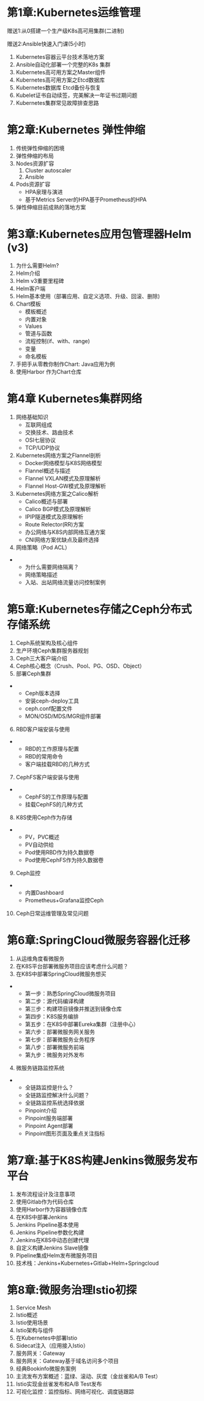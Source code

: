 # 第1章:Kubernetes运维管理

赠送1:从0搭建一个生产级K8s高可用集群(二进制)

赠送2:Ansible快速入门课(5小时)

1. Kubernetes容器云平台技术落地方案
2. Ansible自动化部署一个完整的K8s 集群
3. Kubernetes高可用方案之Master组件
4. Kubernetes高可用方案之Etcd数据库
5. Kubernetes数据库 Etcd备份与恢复
6. Kubelet证书自动续签，完美解决一年证书过期问题
7. Kubernetes集群常见故障排查思路


# 第2章:Kubernetes 弹性伸缩

1. 传统弹性伸缩的困境
2. 弹性伸缩的布局
3. Nodes资源扩容
   1. Cluster autoscaler
   2. Ansible
4. Pods资源扩容
   - HPA泉理与演进
   - 基于Metrics Server的HPA基于Prometheus的HPA
5. 弹性伸缩目前成熟的落地方案



# 第3章:Kubernetes应用包管理器Helm (v3)

1. 为什么需要Helm?
2.  Helm介绍
3. Helm v3重要里程碑
4. Helm客户端
5. Helm基本使用（部署应用、自定义选项、升级、回滚、删除)
6. Chart模板
   - 模板概述
   - 内置对象
   - Values
   - 管道与函数
   - 流程控制(if、with、range)
   - 变量
   - 命名模板
7. 手把手从零教你制作Chart: Java应用为例
8. 使用Harbor 作为Chart仓库



# 第4章 Kubernetes集群网络

1. 网络基础知识
   - 互联网组成
   - 交换技术、路由技术
   - OSI七层协议
   - TCP/UDP协议
2. Kubernetes网络方案之Flannel剖析
   - Docker网络模型与K8S网络模型
   - Flannel概述与描述
   - Flannel VXLAN模式及原理解析
   - Flannel Host-GW模式及原理解析
3. Kubernetes网络方案之Calico解析
   - Calico概述与部署
   - Calico BGP模式及原理解析
   - IPIP隧道模式及原理解析
   - Route Relector(RR)方案
   - 办公网络与K8S内部网络互通方案
   - CNI网络方案优缺点及最终选择
4. 网络策略（Pod ACL）

- - 为什么需要网络隔离？
  - 网络策略描述
  - 入站、出站网络流量访问控制案例



# 第5章:Kubernetes存储之Ceph分布式存储系统

1. Ceph系统架构及核心组件
2. 生产环境Ceph集群服务器规划
3. Ceph三大客户端介绍
4. Ceph核心概念（Crush、Pool、PG、OSD、Object）
5. 部署Ceph集群

- - Ceph版本选择
  - 安装ceph-deploy工具
  - ceph.conf配置文件
  - MON/OSD/MDS/MGR组件部署

6. RBD客户端安装与使用

- - RBD的工作原理与配置
  - RBD的常用命令
  - 客户端挂载RBD的几种方式

7. CephFS客户端安装与使用

- - CephFS的工作原理与配置
  - 挂载CephFS的几种方式

8. K8S使用Ceph作为存储

- - PV，PVC概述
  - PV自动供给
  - Pod使用RBD作为持久数据卷
  - Pod使用CephFS作为持久数据卷

9. Ceph监控

- - 内置Dashboard
  - Prometheus+Grafana监控Ceph

10. Ceph日常运维管理及常见问题



# 第6章:SpringCloud微服务容器化迁移

1. 从运维角度看微服务
2. 在K8S平台部署微服务项目应该考虑什么问题？
3. 在K8S中部署SpringCloud微服务想买

- - 第一步：熟悉SpringCloud微服务项目
  - 第二步：源代码编译构建
  - 第三步：构建项目镜像并推送到镜像仓库
  - 第四步：K8S服务编排
  - 第五步：在K8S中部署Eureka集群（注册中心）
  - 第六步：部署微服务网关服务
  - 第七步：部署微服务业务程序
  - 第八步：部署微服务前端
  - 第九步：微服务对外发布

4. 微服务链路监控系统

- - 全链路监控是什么？
  - 全链路监控解决什么问题？
  - 全链路监控系统选择依据
  - Pinpoint介绍
  - Pinpoint服务端部署
  - Pinpoint Agent部署
  - Pinpoint图形页面及重点关注指标

# 第7章:基于K8S构建Jenkins微服务发布平台

1. 发布流程设计及注意事项
2. 使用Gitlab作为代码仓库
3. 使用Harbor作为容器镜像仓库
4. 在K8S中部署Jenkins
5. Jenkins Pipeline基本使用
6. Jenkins Pipeline参数化构建
7. Jenkins在K8S中动态创建代理
8. 自定义构建Jenkins Slave镜像
9. Pipeline集成Helm发布微服务项目
10. 技术栈：Jenkins+Kubernetes+Gitlab+Helm+Springcloud



# 第8章:微服务治理Istio初探

1. Service Mesh
2. Istio概述
3. Istio使用场景
4. Istio架构与组件
5. 在Kubernetes中部署Istio
6. Sidecat注入（应用接入Istio）
7. 服务网关：Gateway
8. 服务网关：Gateway基于域名访问多个项目
9. 经典Bookinfo微服务案例
10. 主流发布方案概述：蓝绿、滚动、灰度（金丝雀和A/B Test）
11. Istio实现金丝雀发布和A/B Test发布
12. 可视化监控：监控指标、网络可视化、调度链跟踪



